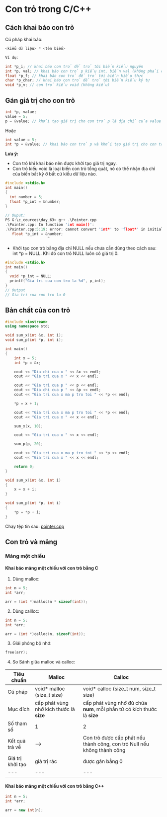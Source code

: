 # Con trỏ trong C/C++

## Cách khai báo con trỏ

Cú pháp khai báo:

```c
<kiểu dữ liệu> * <tên biến>

Ví dụ:

int *p_i; // khai báo con trỏ để trỏ tới biến kiểu nguyên
int *p, val; // khai báo con trỏ p kiểu int, biến val (không phải con trỏ) kiểu int
float *p_f; // khai báo con trỏ để trỏ tới biến kiểu thực
char *p_char; // khai báo con trỏ để trỏ tới biến kiểu ký tự
void *p_v; // con trỏ kiểu void (không kiểu)
```

## Gán giá trị cho con trỏ

```c
int *p, value;
value = 5;
p = &value; // khởi tạo giá trị cho con trỏ p là địa chỉ của value
```

Hoặc

```c
int value = 5;
int *p = &value; // khai báo con trỏ p và khởi tạo giá trị cho con trỏ là địa chỉ của value
 ```
 
**Lưu ý:**

* Con trỏ khi khai báo nên được khởi tạo giá trị ngay.
* Con trỏ kiểu void là loại biến con trỏ tổng quát, nó có thể nhận địa chỉ của biến bất kỳ ở bất cứ kiểu dữ liệu nào.

```c
#include <stdio.h>
int main()
{
  int number = 5;
  float *p_int = &number;
}
 
// Ouput:
PS G:\c_cources\day_63> g++ .\Pointer.cpp
.\Pointer.cpp: In function 'int main()':
.\Pointer.cpp:5:19: error: cannot convert 'int*' to 'float*' in initialization
   float *p_int = &number;
                   ^
```

* Khởi tạo con trỏ bằng địa chỉ NULL nếu chưa cần dùng theo cách sau: int *p = NULL. Khi đó con trỏ NULL luôn có giá trị 0.

```c
#include <stdio.h>
int main()
{
  void *p_int = NULL;
  printf("Gia tri cua con tro la %d", p_int);
}
// Output
// Gia tri cua con tro la 0
```

## Bản chất của con trỏ

```cpp
#include <iostream>
using namespace std;

void sum_x(int &x, int i);
void sum_p(int *p, int i);

int main()
{
    int x = 5;
    int *p = &x;

    cout << "Dia chi cua x " << &x << endl;
    cout << "Gia tri cua x " << x << endl;

    cout << "Gia tri cua p " << p << endl;
    cout << "Dia chi cua p " << &p << endl;
    cout << "Gia tri cua x ma p tro toi " << *p << endl;

    *p = x + 1;

    cout << "Gia tri cua x ma p tro toi " << *p << endl;
    cout << "Gia tri cua x " << x << endl;

    sum_x(x, 10);

    cout << "Gia tri cua x " << x << endl;

    sum_p(p, 20);

    cout << "Gia tri cua x ma p tro toi " << *p << endl;
    cout << "Gia tri cua x " << x << endl;

    return 0;
}

void sum_x(int &x, int i)
{
    x = x + i;
}

void sum_p(int *p, int i)
{
    *p = *p + i;
}
```

Chạy tệp tin sau: [pointer.cpp](https://github.com/phuoctan4141/c-cpp/blob/main/Pointer/pointer.cpp)

## Con trỏ và mảng

### Mảng một chiều

#### Khai báo mảng một chiều với con trỏ bằng C

1. Dùng malloc:

```c
int n = 5;
int *arr;

arr = (int *)malloc(n * sizeof(int));
```

2. Dùng callloc:

```c
int n = 5;
int *arr;

arr = (int *)calloc(n, sizeof(int));
```

3. Giải phóng bộ nhớ:

```c
free(arr);
```

4. So Sánh giữa malloc và calloc:

| Tiêu chuẩn | Malloc | Calloc |
| --- | --- | --- |
| Cú pháp | void* malloc (size_t size) | void* calloc (size_t num, size_t size) |
| Mục đích | cấp phát vùng nhớ kích thước là **size** | cấp phát vùng nhớ đủ chứa **num**, mỗi phần tử có kích thước là **size** |
| Số tham số | 1 | 2 |
| Kết quả trả về | --> | Con trỏ được cấp phát nếu thành công, con trỏ Null nếu không thành công |
| Giá trị khởi tạo | giá trị rác | được gán bằng 0 |
| --- | --- | --- |


#### Khai báo mảng một chiều với con trỏ bằng C++

```cpp
int n = 5;
int *arr;

arr = new int[n];
```


